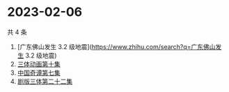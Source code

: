 # 2023-02-06

共 4 条

<!-- BEGIN -->
<!-- 最后更新时间 Mon Feb 06 2023 04:12:38 GMT+0800 (China Standard Time) -->

1. [广东佛山发生 3.2 级地震](https://www.zhihu.com/search?q=广东佛山发生 3.2
   级地震)
1. [三体动画第十集](https://www.zhihu.com/search?q=三体动画第十集)
1. [中国奇谭第七集](https://www.zhihu.com/search?q=中国奇谭第七集)
1. [剧版三体第二十二集](https://www.zhihu.com/search?q=剧版三体第二十二集)

<!-- END -->
